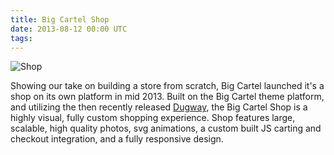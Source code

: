 ```yaml
---
title: Big Cartel Shop
date: 2013-08-12 00:00 UTC
tags:
---
```


![Shop](portfolio/shop.png)

Showing our take on building a store from scratch, Big Cartel launched it's a shop on its own platform in mid 2013.  Built on the Big Cartel theme platform, and utilizing the then recently released [Dugway](http://github.com/bigcartel/dugway), the Big Cartel Shop is a highly visual, fully custom shopping experience.  Shop features large, scalable, high quality photos, svg animations, a custom built JS carting and checkout integration, and a fully responsive design.
